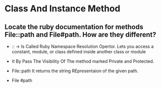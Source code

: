 # Class And Instance Method

## Locate the ruby documentation for methods File::path and File#path. How are they different?

- :: -> Is Called Ruby Namespace Resolution Opertor. Lets you access a constant, module, or class defined inside another class or module
- It By Pass The Visibility Of The method marked Private and Protected.


- File::path It returns the string REpresentaion of the given path.
- File #path 